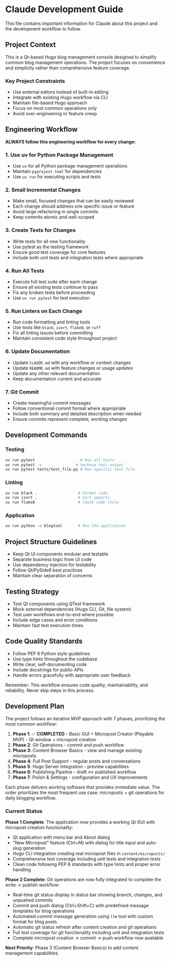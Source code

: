 # Claude Development Guide

This file contains important information for Claude about this project and the development workflow to follow.

## Project Context

This is a Qt-based Hugo blog management console designed to simplify common blog management operations. The project focuses on convenience and simplicity rather than comprehensive feature coverage.

### Key Project Constraints
- Use external editors instead of built-in editing
- Integrate with existing Hugo workflow via CLI
- Maintain file-based Hugo approach
- Focus on most common operations only
- Avoid over-engineering or feature creep

## Engineering Workflow

**ALWAYS follow this engineering workflow for every change:**

### 1. Use uv for Python Package Management
- Use `uv` for all Python package management operations
- Maintain `pyproject.toml` for dependencies
- Use `uv run` for executing scripts and tests

### 2. Small Incremental Changes
- Make small, focused changes that can be easily reviewed
- Each change should address one specific issue or feature
- Avoid large refactoring in single commits
- Keep commits atomic and well-scoped

### 3. Create Tests for Changes
- Write tests for all new functionality
- Use pytest as the testing framework
- Ensure good test coverage for core features
- Include both unit tests and integration tests where appropriate

### 4. Run All Tests
- Execute full test suite after each change
- Ensure all existing tests continue to pass
- Fix any broken tests before proceeding
- Use `uv run pytest` for test execution

### 5. Run Linters on Each Change
- Run code formatting and linting tools
- Use tools like `black`, `isort`, `flake8`, or `ruff`
- Fix all linting issues before committing
- Maintain consistent code style throughout project

### 6. Update Documentation
- Update `CLAUDE.md` with any workflow or context changes
- Update `README.md` with feature changes or usage updates
- Update any other relevant documentation
- Keep documentation current and accurate

### 7. Git Commit
- Create meaningful commit messages
- Follow conventional commit format where appropriate
- Include both summary and detailed description when needed
- Ensure commits represent complete, working changes

## Development Commands

### Testing
```bash
uv run pytest                    # Run all tests
uv run pytest -v               # Verbose test output
uv run pytest tests/test_file.py # Run specific test file
```

### Linting
```bash
uv run black .                  # Format code
uv run isort .                  # Sort imports
uv run flake8                   # Check code style
```

### Application
```bash
uv run python -m blogtool       # Run the application
```

## Project Structure Guidelines

- Keep Qt UI components modular and testable
- Separate business logic from UI code
- Use dependency injection for testability
- Follow Qt/PySide6 best practices
- Maintain clear separation of concerns

## Testing Strategy

- Test Qt components using QTest framework
- Mock external dependencies (Hugo CLI, Git, file system)
- Test user workflows end-to-end where possible
- Include edge cases and error conditions
- Maintain fast test execution times

## Code Quality Standards

- Follow PEP 8 Python style guidelines
- Use type hints throughout the codebase
- Write clear, self-documenting code
- Include docstrings for public APIs
- Handle errors gracefully with appropriate user feedback

Remember: This workflow ensures code quality, maintainability, and reliability. Never skip steps in this process.

## Development Plan

The project follows an iterative MVP approach with 7 phases, prioritizing the most common workflow:

1. **Phase 1**: ✅ **COMPLETED** - Basic GUI + Micropost Creator (Playable MVP) - Qt window + micropost creation
2. **Phase 2**: Git Operations - commit and push workflow 
3. **Phase 3**: Content Browser Basics - view and manage existing microposts
4. **Phase 4**: Full Post Support - regular posts and conversations
5. **Phase 5**: Hugo Server Integration - preview capabilities
6. **Phase 6**: Publishing Pipeline - draft ↔ published workflow
7. **Phase 7**: Polish & Settings - configuration and UX improvements

Each phase delivers working software that provides immediate value. The order prioritizes the most frequent use case: microposts + git operations for daily blogging workflow.

### Current Status

**Phase 1 Complete**: The application now provides a working Qt GUI with micropost creation functionality:
- Qt application with menu bar and About dialog
- "New Micropost" feature (Ctrl+M) with dialog for title input and auto-slug generation
- Hugo CLI integration creating real micropost files in `content/microposts/`
- Comprehensive test coverage including unit tests and integration tests
- Clean code following PEP 8 standards with type hints and proper error handling

**Phase 2 Complete**: Git operations are now fully integrated to complete the write → publish workflow:
- Real-time git status display in status bar showing branch, changes, and unpushed commits
- Commit and push dialog (Ctrl+Shift+C) with predefined message templates for blog operations
- Automated commit message generation using `llm` tool with custom format for blog posts
- Automatic git status refresh after content creation and git operations
- Full test coverage for git functionality including unit and integration tests
- Complete micropost creation → commit → push workflow now available

**Next Priority**: Phase 3 (Content Browser Basics) to add content management capabilities.